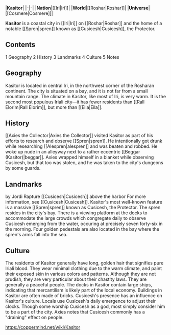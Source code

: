 |**Kasitor**|
|-|-|
|**Nation**|[[Iri\|Iri]]|
|**World**|[[Roshar\|Roshar]]|
|**Universe**|[[Cosmere\|Cosmere]]|

**Kasitor** is a coastal city in [[Iri\|Iri]] on [[Roshar\|Roshar]] and the home of a notable [[Spren\|spren]] known as [[Cusicesh\|Cusicesh]], the Protector.

## Contents

1 Geography
2 History
3 Landmarks
4 Culture
5 Notes


## Geography
Kasitor is located in central Iri, in the northwest corner of the Rosharan continent. The city is situated on a bay, and it is not far from a small mountain range. The climate in Kasitor, like most of Iri, is very warm. It is the second most populous Iriali city—it has fewer residents than [[Rall Elorim\|Rall Elorim]], but more than [[Eila\|Eila]].

## History
[[Axies the Collector\|Axies the Collector]] visited Kasitor as part of his efforts to research and observe [[Spren\|spren]]. He intentionally got drunk while researching [[Alespren\|alespren]] and was beaten and robbed. He woke up nude in an alleyway next to a rather eccentric [[Beggar (Kasitor)\|beggar]]. Axies wrapped himself in a blanket while observing Cusicesh, but that too was stolen, and he was taken to the city's dungeons by some guards.

## Landmarks
 by  Jordi Rapture  [[Cusicesh\|Cusicesh]] above the harbor
For more information, see [[Cusicesh\|Cusicesh]].
Kasitor's most well-known feature is a massive [[Spren\|spren]] known as Cusicesh, the Protector. The spren resides in the city's bay. There is a viewing platform at the docks to accommodate the large crowds which congregate daily to observe Cusicesh emerging from the water, occuring at precisely seven forty-six in the morning. Four golden pedestals are also located in the bay where the spren's arms fall into the sea.

## Culture
The residents of Kasitor generally have long, golden hair that signifies pure Iriali blood. They wear minimal clothing due to the warm climate, and paint their exposed skin in various colors and patterns. Although they are not prudish, they are very particular about their chastity laws. They are generally a peaceful people.
The docks in Kasitor contain large ships, indicating that mercantilism is likely part of the local economy. Buildings in Kasitor are often made of bricks.
Cusicesh's presence has an influence on Kasitor's culture. Locals use Cusicesh's daily emergence to adjust their clocks. Though some worship Cusicesh as a god, most simply consider him to be a part of the city. Axies notes that Cusicesh commonly has a "draining" effect on people.



https://coppermind.net/wiki/Kasitor